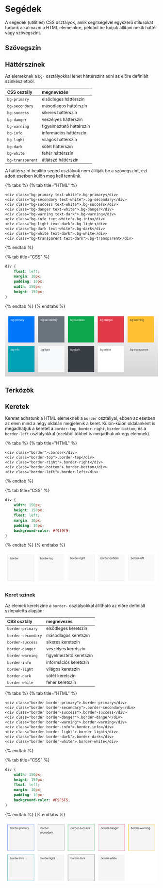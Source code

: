 # Segédek

A segédek \(utilities\) CSS osztályok, amik segítségével egyszerű stílusokat tudunk alkalmazni a HTML elemeinkre, például be tudjuk állítani nekik háttér vagy szövegszínt.

## Szövegszín

## Háttérszínek

Az elemeknek a `bg-` osztályokkal lehet háttérszínt adni az előre definiált színkészletből.

| CSS osztály | megnevezés |
| :--- | :--- |
| `bg-primary` | elsődleges háttérszín |
| `bg-secondary` | másodlagos háttérszín |
| `bg-success` | sikeres háttérszín |
| `bg-danger` | veszélyes háttérszín |
| `bg-warning` | figyelmeztető háttérszín |
| `bg-info` | információs háttérszín |
| `bg-light` | világos háttérszín |
| `bg-dark` | sötét háttérszín |
| `bg-white` | fehér háttérszín |
| `bg-transparent` | átlátszó háttérszín |

A háttérszínt beállító segéd osztályok nem állítják be a szövegszínt, ezt adott esetben külön meg kell tennünk.

{% tabs %}
{% tab title="HTML" %}
```markup
<div class="bg-primary text-white">.bg-primary</div>
<div class="bg-secondary text-white">.bg-secondary</div>
<div class="bg-success text-white">.bg-success</div>
<div class="bg-danger text-white">.bg-danger</div>
<div class="bg-warning text-dark">.bg-warning</div>
<div class="bg-info text-white">.bg-info</div>
<div class="bg-light text-dark">.bg-light</div>
<div class="bg-dark text-white">.bg-dark</div>
<div class="bg-white text-dark">.bg-white</div>
<div class="bg-transparent text-dark">.bg-transparent</div>
```
{% endtab %}

{% tab title="CSS" %}
```css
div {
	float: left;
	margin: 10px;
	padding: 10px;
	width: 150px;
	height: 150px;
}
```
{% endtab %}
{% endtabs %}

![](../.gitbook/assets/background-color.png)

## Térközök

## Keretek

Keretet adhatunk a HTML elemeknek a `border` osztállyal, ebben az esetben az elem mind a négy oldalán megjelenik a keret. Külön-külön oldalanként is megadhatjuk a keretet a `border-top`, `border-right`, `border-bottom`, és a `border-left` osztályokkal \(ezekből többet is megadhatunk egy elemnek\).

{% tabs %}
{% tab title="HTML" %}
```markup
<div class="border">.border</div>
<div class="border-top">.border-top</div>
<div class="border-right">.border-right</div>
<div class="border-bottom">.border-bottom</div>
<div class="border-left">.border-left</div>
```
{% endtab %}

{% tab title="CSS" %}
```css
div {
	width: 150px;
	height: 150px;
	float: left;
	margin: 10px;
	padding: 10px;
	background-color: #f9f9f9;
}
```
{% endtab %}
{% endtabs %}

![](../.gitbook/assets/border.png)

### Keret színek

Az elemek keretszíne a `border-` osztályokkal állítható az előre definiált színpaletta alapján:

| CSS osztály | megnevezés |
| :--- | :--- |
| `border-primary` | elsődleges keretszín |
| `border-secondary` | másodlagos keretszín |
| `border-success` | sikeres keretszín |
| `border-danger` | veszélyes keretszín |
| `border-warning` | figyelmeztető keretszín |
| `border-info` | információs keretszín |
| `border-light` | világos keretszín |
| `border-dark` | sötét keretszín |
| `border-white` | fehér keretszín |

{% tabs %}
{% tab title="HTML" %}
```markup
<div class="border border-primary">.border-primary</div>
<div class="border border-secondary">.border-secondary</div>
<div class="border border-success">.border-success</div>
<div class="border border-danger">.border-danger</div>
<div class="border border-warning">.border-warning</div>
<div class="border border-info">.border-info</div>
<div class="border border-light">.border-light</div>
<div class="border border-dark">.border-dark</div>
<div class="border border-white">.border-white</div>
```
{% endtab %}

{% tab title="CSS" %}
```css
div {
	width: 150px;
	height: 150px;
	float: left;
	margin: 10px;
	padding: 10px;
	background-color: #F5F5F5;
}
```
{% endtab %}
{% endtabs %}

![](../.gitbook/assets/border-color%20%281%29.png)

